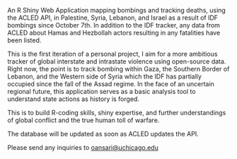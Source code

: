 An R Shiny Web Application mapping bombings and tracking deaths, using the ACLED API, in Palestine, Syria, Lebanon, and Israel as a result of IDF bombings since October 7th. In addition to the IDF tracker, any data from ACLED about Hamas and Hezbollah actors resulting in any fatalities have been listed.

This is the first iteration of a personal project, I aim for a more ambitious tracker of global interstate and intrastate violence using open-source data. Right now, the point is to track bombing within Gaza, the Southern Border of Lebanon, and the Western side of Syria which the IDF has partially occupied since the fall of the Assad regime. In the face of an uncertain regional future, this application serves as a basic analysis tool to understand state actions as history is forged.

This is to build R-coding skills, shiny expertise, and further understandings of global conflict and the true human toll of warfare.

The database will be updated as soon as ACLED updates the API.

Please send any inquiries to oansari@uchicago.edu
